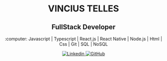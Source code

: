 <h1 align="center">VINCIUS TELLES </h1>
<h2 align="center">FullStack Developer </h2>
<p align="center">:computer: Javascript | Typescript | React.js | React Native | Node.js | Html | Css | Git | SQL | NoSQL </p>
<p align="center">
  <a href="https://www.linkedin.com/in/vinicius-telles-984301a6/">
    <img src="https://img.shields.io/static/v1?label=&message=Linkedin&?style=plastic&logo=LinkeDin&labelColor=blue&color=blue" alt="Linkedin" />
  </a>
  <a href="GitHub">
    <img src="https://img.shields.io/static/v1?label=&message=GitHub&?style=plastic&logo=Github&color=404040" alt="GitHub" />
  </a>
</p>
